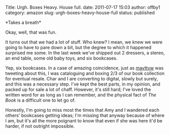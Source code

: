 Title: Urgh. Boxes Heavy. House full.
date: 2011-07-17 15:03
author: offby1
category: amazon
slug: urgh-boxes-heavy-house-full
status: published

\*Takes a breath\*

Okay, well, that was fun.

It turns out that we had a lot of stuff. Who knew? I mean, we knew we were going to have to pare down a bit, but the degree to which it happened surprised me some. In the last week we\'ve shipped out 2 dressers, a stereo, an end table, some old baby toys, and six bookcases.

Yep, six bookcases. In a case of amazing coincidence, just as [mayttvw](https://twitter.com/#!/mayttvw/status/91935205018963968) was tweeting about this, I was cataloguing and boxing 2/3 of our book collection for eventual resale. Char and I are converting to digital, slowly but surely, and this was a necessary step. I\'ve kept the best parts, in my opinion, and packed up for sale a lot of chaff. However, it\'s still hard; I\'ve loved the written word for as long as I can remember, and the physical fact of *The Book* is a difficult one to let go of.

Honestly, I\'m going to miss most the times that Amy and I wandered each others\' bookcases getting ideas; I\'m missing that anyway because of where I am, but it\'s all the more poignant to know that even if she was here it\'d be harder, if not outright impossible.
